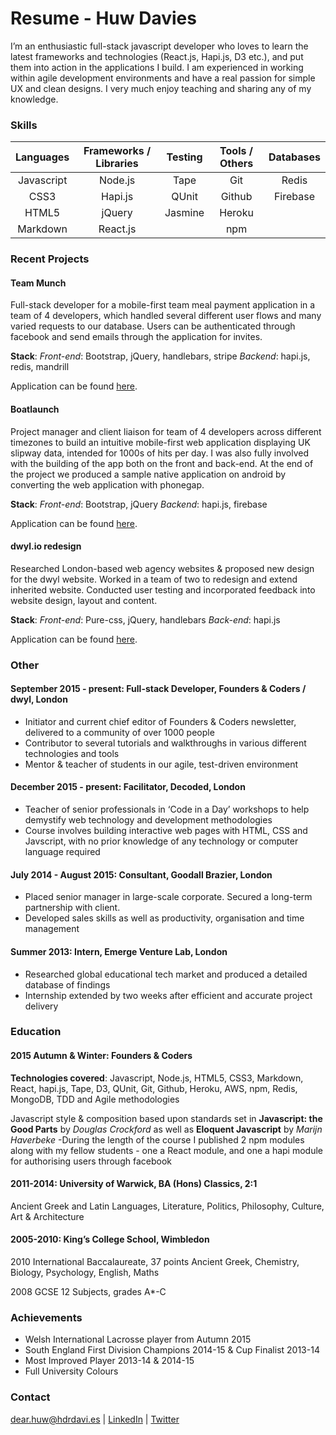 # Resume - Huw Davies

I’m an enthusiastic full-stack javascript developer who loves to learn the latest frameworks and technologies (React.js, Hapi.js, D3 etc.), and put them into action in the applications I build. I am experienced in working within agile development environments and have a real passion for simple UX and clean designs. I very much enjoy teaching and sharing any of my knowledge.

### Skills

|Languages   |Frameworks / Libraries | Testing   | Tools / Others | Databases      |
|:---------:|:----------------------:|:---------:|:--------------:|:--------------:|
|Javascript |Node.js                 | Tape      | Git            | Redis          |
|CSS3       |Hapi.js                 | QUnit     | Github         | Firebase       |
|HTML5      | jQuery                 | Jasmine   | Heroku         |                |
|Markdown   | React.js               |           | npm            |                |

### Recent Projects

#### Team Munch

Full-stack developer for a mobile-first team meal payment application in a team of 4 developers, which handled several different user flows and many varied requests to our database. Users can be authenticated through facebook and send emails through the application for invites.  

**Stack**: *Front-end*: Bootstrap, jQuery, handlebars, stripe *Backend*: hapi.js, redis, mandrill

Application can be found [here](http://www.dwyl.io/).

#### Boatlaunch

Project manager and client liaison for team of 4 developers across different timezones to build an intuitive mobile-first web application displaying UK slipway data, intended for 1000s of hits per day. I was also fully involved with the building of the app both on the front and back-end. At the end of the project we produced a sample native application on android by converting the web application with phonegap.  

**Stack**: *Front-end*: Bootstrap, jQuery *Backend*: hapi.js, firebase  

Application can be found [here](http://boatlaunch-app.herokuapp.com/).

#### dwyl.io redesign

Researched London-based web agency websites & proposed new design for the dwyl website. Worked in a team of two to redesign and extend inherited website. Conducted user testing and incorporated feedback into website design, layout and content.  

**Stack**: *Front-end*: Pure-css, jQuery, handlebars *Back-end*: hapi.js

Application can be found [here](http://www.dwyl.io/).

### Other

#### September 2015 - present: Full-stack Developer, Founders & Coders / dwyl, London

* Initiator and current chief editor of Founders & Coders newsletter, delivered to a community of over 1000 people
* Contributor to several tutorials and walkthroughs in various different technologies and tools
* Mentor & teacher of students in our agile, test-driven environment

#### December 2015 - present: Facilitator, Decoded, London

* Teacher of senior professionals in ‘Code in a Day’ workshops to help demystify web technology and development methodologies
* Course involves building interactive web pages with HTML, CSS and Javscript, with no prior knowledge of any technology or computer language required

#### July 2014 - August 2015: Consultant, Goodall Brazier, London  

* Placed senior manager in large-scale corporate. Secured a long-term partnership with client.
* Developed sales skills as well as productivity, organisation and time management

#### Summer 2013: Intern, Emerge Venture Lab, London			  	 

* Researched global educational tech market and produced a detailed database of findings
* Internship extended by two weeks after efficient and accurate project delivery

### Education

#### 2015 Autumn & Winter: Founders & Coders

**Technologies covered**: Javascript, Node.js, HTML5, CSS3, Markdown, React, hapi.js, Tape, D3, QUnit, Git, Github, Heroku, AWS, npm, Redis, MongoDB, TDD and Agile methodologies

Javascript style & composition based upon standards set in **Javascript: the Good Parts** by *Douglas Crockford* as well as **Eloquent Javascript** by *Marijn Haverbeke*
-During the length of the course I published 2 npm modules along with my fellow students - one a React module, and one a hapi module for authorising users through facebook

#### 2011-2014: University of Warwick, BA (Hons) Classics, 2:1
Ancient Greek and Latin Languages, Literature, Politics, Philosophy, Culture, Art & Architecture

#### 2005-2010: King’s College School, Wimbledon							    

2010 International Baccalaureate, 37 points
Ancient Greek, Chemistry, Biology, Psychology, English, Maths

2008 GCSE 12 Subjects, grades A*-C

### Achievements

* Welsh International Lacrosse player from Autumn 2015
* South England First Division Champions 2014-15 & Cup Finalist 2013-14
* Most Improved Player 2013-14 & 2014-15
* Full University Colours

### Contact
dear.huw@hdrdavi.es | [LinkedIn](https://uk.linkedin.com/in/hdrdavies) | [Twitter](https://twitter.com/hdrdavies)

